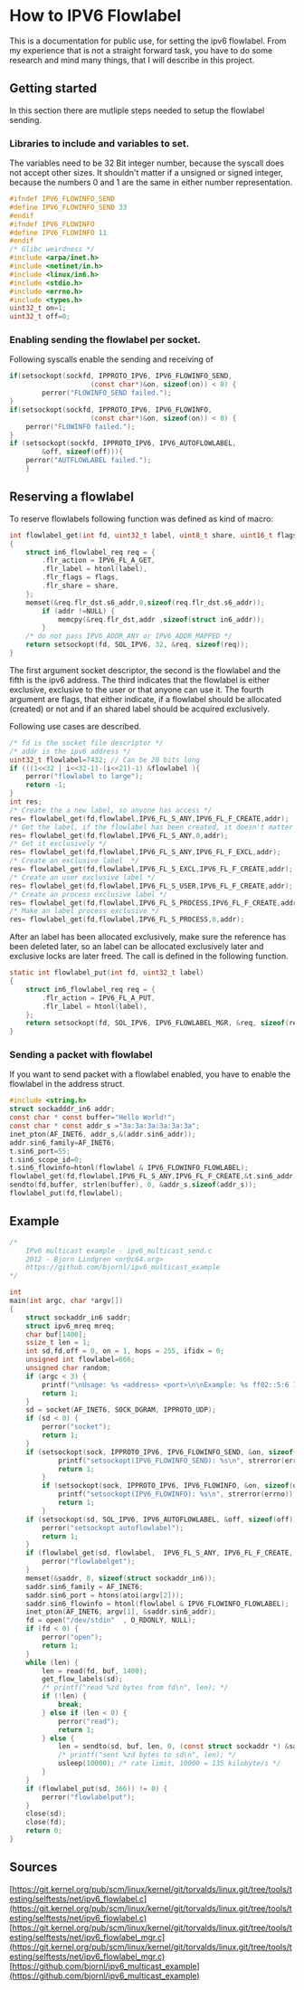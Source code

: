 # How to IPV6 Flowlabel

This is a documentation for public use, for setting the ipv6 flowlabel.
From my experience that is not a straight forward task, you have to do some research and mind many things, that I will describe in this project.

## Getting started
In this section there are mutliple steps needed to setup the flowlabel sending.

###  Libraries to include and variables to set.
The variables need to be 32 Bit integer number,
because the syscall does not accept other sizes.
It shouldn't matter if a unsigned or signed integer,
because the numbers 0 and 1 are the same in either 
number representation.
```c
#ifndef IPV6_FLOWINFO_SEND
#define IPV6_FLOWINFO_SEND 33 
#endif
#ifndef IPV6_FLOWINFO
#define IPV6_FLOWINFO 11
#endif
/* Glibc weirdness */
#include <arpa/inet.h>
#include <netinet/in.h>
#include <linux/in6.h>
#include <stdio.h>
#include <errno.h>
#include <types.h>
uint32_t on=1;
uint32_t off=0;
```
###  Enabling sending the flowlabel per socket. 
Following syscalls enable the sending and receiving of 
```c
if(setsockopt(sockfd, IPPROTO_IPV6, IPV6_FLOWINFO_SEND,
                    (const char*)&on, sizeof(on)) < 0) {
        perror("FLOWINFO_SEND failed.");
}
if(setsockopt(sockfd, IPPROTO_IPV6, IPV6_FLOWINFO,
                    (const char*)&on, sizeof(on)) < 0) {
	perror("FLOWINFO failed.");
}
if (setsockopt(sockfd, IPPROTO_IPV6, IPV6_AUTOFLOWLABEL,
        &off, sizeof(off))){
	perror("AUTFLOWLABEL failed.");
    }
```
## Reserving a flowlabel
To reserve flowlabels following function was defined as kind of macro:
```c
int flowlabel_get(int fd, uint32_t label, uint8_t share, uint16_t flags, struct in6_addr * addr)
{
	struct in6_flowlabel_req req = {
		.flr_action = IPV6_FL_A_GET,
		.flr_label = htonl(label),
		.flr_flags = flags,
		.flr_share = share,
	};
	memset(&req.flr_dst.s6_addr,0,sizeof(req.flr_dst.s6_addr));
    	if (addr !=NULL) {
        	memcpy(&req.flr_dst,addr ,sizeof(struct in6_addr));
    	}
	/* do not pass IPV6_ADDR_ANY or IPV6_ADDR_MAPPED */
	return setsockopt(fd, SOL_IPV6, 32, &req, sizeof(req));
}
```
The first argument socket descriptor, the second is the flowlabel and the fifth is the ipv6 address.
The third indicates that the flowlabel is either exclusive, exclusive to the user or that anyone can use it.
The fourth argument are flags, that either indicate, if a flowlabel should be allocated (created) or not and if an shared label should be acquired exclusively.

Following use cases are described.
```c
/* fd is the socket file descriptor */
/* addr is the ipv6 address */
uint32_t flowlabel=7432; // Can be 20 bits long
if (((1<<32 | i<<32-1)-(i<<21)-1) &flowlabel ){
	perror("flowlabel to large");
	return -1;
}
int res;
/* Create the a new label, so anyone has access */
res= flowlabel_get(fd,flowlabel,IPV6_FL_S_ANY,IPV6_FL_F_CREATE,addr);
/* Get the label, if the flowlabel has been created, it doesn't matter if you call it with the flag.*/
res= flowlabel_get(fd,flowlabel,IPV6_FL_S_ANY,0,addr);
/* Get it exclusively */
res= flowlabel_get(fd,flowlabel,IPV6_FL_S_ANY,IPV6_FL_F_EXCL,addr);
/* Create an exclusive label  */
res= flowlabel_get(fd,flowlabel,IPV6_FL_S_EXCL,IPV6_FL_F_CREATE,addr);
/* Create an user exclusive label */
res= flowlabel_get(fd,flowlabel,IPV6_FL_S_USER,IPV6_FL_F_CREATE,addr);
/* Create an process exclusive label */
res= flowlabel_get(fd,flowlabel,IPV6_FL_S_PROCESS,IPV6_FL_F_CREATE,addr);
/* Make an label process exclusive */
res= flowlabel_get(fd,flowlabel,IPV6_FL_S_PROCESS,0,addr);
```

After an label has been allocated exclusively, make sure the reference has been deleted later,
so an label can be allocated exclusively later and exclusive locks are later freed.
The call is defined in the following function.
```c
static int flowlabel_put(int fd, uint32_t label)
{
	struct in6_flowlabel_req req = {
		.flr_action = IPV6_FL_A_PUT,
		.flr_label = htonl(label),
	};
	return setsockopt(fd, SOL_IPV6, IPV6_FLOWLABEL_MGR, &req, sizeof(req));
}
```

### Sending a packet with flowlabel
If you want to send packet with a flowlabel enabled,
you have to enable the flowlabel in the address struct.
```c
#include <string.h>
struct sockadddr_in6 addr;
const char * const buffer="Hello World!";
const char * const addr_s ="3a:3a:3a:3a:3a:3a";
inet_pton(AF_INET6, addr_s,&(addr.sin6_addr));
addr.sin6_family=AF_INET6;
t.sin6_port=55;
t.sin6_scope_id=0;
t.sin6_flowinfo=htonl(flowlabel & IPV6_FLOWINFO_FLOWLABEL);
flowlabel_get(fd,flowlabel,IPV6_FL_S_ANY,IPV6_FL_F_CREATE,&t.sin6_addr);
sendto(fd,buffer, strlen(buffer), 0, &addr_s,sizeof(addr_s));
flowlabel_put(fd,flowlabel);
```

## Example

```c
/*
	IPv6 multicast example - ipv6_multicast_send.c
	2012 - Bjorn Lindgren <nr@c64.org>
	https://github.com/bjornl/ipv6_multicast_example
*/

int
main(int argc, char *argv[])
{
	struct sockaddr_in6 saddr;
	struct ipv6_mreq mreq;
	char buf[1400];
	ssize_t len = 1;
	int sd,fd,off = 0, on = 1, hops = 255, ifidx = 0;
	unsigned int flowlabel=666;
	unsigned char random;
	if (argc < 3) {
		printf("\nUsage: %s <address> <port>\n\nExample: %s ff02::5:6 12345\n\n", argv[0], argv[0]);
		return 1;
	}
	sd = socket(AF_INET6, SOCK_DGRAM, IPPROTO_UDP);
	if (sd < 0) {
		perror("socket");
		return 1;
	}
	if (setsockopt(sock, IPPROTO_IPV6, IPV6_FLOWINFO_SEND, &on, sizeof(on)) == -1) {
        	printf("setsockopt(IPV6_FLOWINFO_SEND): %s\n", strerror(errno));
        	return 1;
    	}
    	if (setsockopt(sock, IPPROTO_IPV6, IPV6_FLOWINFO, &on, sizeof(on)) == -1) {
    	    printf("setsockopt(IPV6_FLOWINFO): %s\n", strerror(errno));
    	    return 1;
    	}
	if (setsockopt(sd, SOL_IPV6, IPV6_AUTOFLOWLABEL, &off, sizeof(off))) {
		perror("setsockopt autoflowlabel");
		return 1;
	}
	if (flowlabel_get(sd, flowlabel,  IPV6_FL_S_ANY, IPV6_FL_F_CREATE, &(saddr.sin6_addr)) != 0) {
		perror("flowlabelget");
	}
	memset(&saddr, 0, sizeof(struct sockaddr_in6));
	saddr.sin6_family = AF_INET6;
	saddr.sin6_port = htons(atoi(argv[2]));
	saddr.sin6_flowinfo = htonl(flowlabel & IPV6_FLOWINFO_FLOWLABEL);
	inet_pton(AF_INET6, argv[1], &saddr.sin6_addr);
	fd = open("/dev/stdin"  , O_RDONLY, NULL);
	if (fd < 0) {
		perror("open");
		return 1;
	}
	while (len) {
		len = read(fd, buf, 1400);
		get_flow_labels(sd);
		/* printf("read %zd bytes from fd\n", len); */
		if (!len) {
			break;
		} else if (len < 0) {
			perror("read");
			return 1;
		} else {
			len = sendto(sd, buf, len, 0, (const struct sockaddr *) &saddr, sizeof(saddr));
			/* printf("sent %zd bytes to sd\n", len); */
			usleep(10000); /* rate limit, 10000 = 135 kilobyte/s */
		}
	}
	if (flowlabel_put(sd, 366)) != 0) { 
		perror("flowlabelput");
	}
	close(sd);
	close(fd);
	return 0;
}
```

## Sources

[https://git.kernel.org/pub/scm/linux/kernel/git/torvalds/linux.git/tree/tools/testing/selftests/net/ipv6_flowlabel.c](https://git.kernel.org/pub/scm/linux/kernel/git/torvalds/linux.git/tree/tools/testing/selftests/net/ipv6_flowlabel.c)
[https://git.kernel.org/pub/scm/linux/kernel/git/torvalds/linux.git/tree/tools/testing/selftests/net/ipv6_flowlabel_mgr.c](https://git.kernel.org/pub/scm/linux/kernel/git/torvalds/linux.git/tree/tools/testing/selftests/net/ipv6_flowlabel_mgr.c)
[https://github.com/bjornl/ipv6_multicast_example](https://github.com/bjornl/ipv6_multicast_example)
